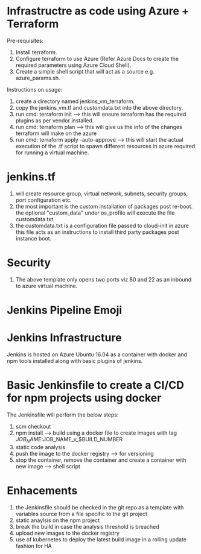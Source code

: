 # Infrastructre as code using Azure + Terraform

Pre-requisites:

1.  Install terraform.
2.  Configure terraform to use Azure (Refer Azure Docs to create the required parameters using Azure Cloud Shell).
3.  Create a simple shell script that will act as a source e.g. azure_params.sh.

Instructions on usage:
1. create a directory named jenkins_vm_terraform.
2. copy the jenkins_vm.tf and customdata.txt into the above directory.
3. run cmd: terraform init --> this will ensure terraform has the required plugins as per vendor installed.
4. run cmd: terraform plan --> this will give us the info of the changes terraform will make on the azure
5. run cmd: terraform apply -auto-approve --> this will start the actual execution of the .tf script to spawn different resources in azure required for running a virtual machine.

# jenkins.tf 
1. will create resource group, virtual network, subnets, security groups, port configuration etc.
2. the most important is the custom installation of packages post re-boot. the optional "custom_data" under os_profile will execute the file customdata.txt.
3. the customdata.txt is a configuration file passed to cloud-init in azure this file acts as an instructions to install third party packages post instance boot.

# Security
1. The above template only opens two ports viz 80 and 22 as an inbound to azure virtual machine.


# Jenkins Pipeline Emoji

# Jenkins Infrastructure
  
  Jenkins is hosted on Azure Ubuntu 16.04 as a container with docker and npm tools installed along with basic plugins of jenkins.

# Basic Jenkinsfile to create a CI/CD for npm projects using docker

The Jenkinsfile will perform the below steps:

  1. scm checkout 
  2. npm install --> build using a docker file to create images with tag $JOB_NAME:$JOB_NAME_v_$BUILD_NUMBER
  3. static code analysis
  3. push the image to the docker registry --> for versioning
  4. stop the container, remove the container and create a container with new image --> shell script
  
# Enhacements

  1. the Jenkinsfile should be checked in the git repo as a template with variables source from a file specific to the git project
  2. static anaylsis on the npm project 
  3. break the build in case the analysis threshold is breached
  4. upload new images to the docker registry
  5. use of kubernetes to deploy the latest build image in a rolling update fashion for HA
  
  
  

